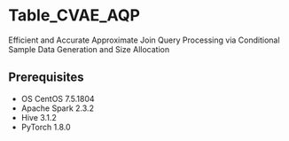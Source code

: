 # Table_CVAE_AQP

Efficient and Accurate Approximate Join Query Processing via Conditional Sample Data Generation and Size Allocation

## Prerequisites

* OS CentOS 7.5.1804
* Apache Spark 2.3.2
* Hive 3.1.2
* PyTorch 1.8.0
